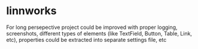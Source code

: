 # linnworks

For long persepective project could be improved with proper logging, screenshots, different types of elements (like TextField, Button, Table, Link, etc), properties could be extracted into separate settings file, etc